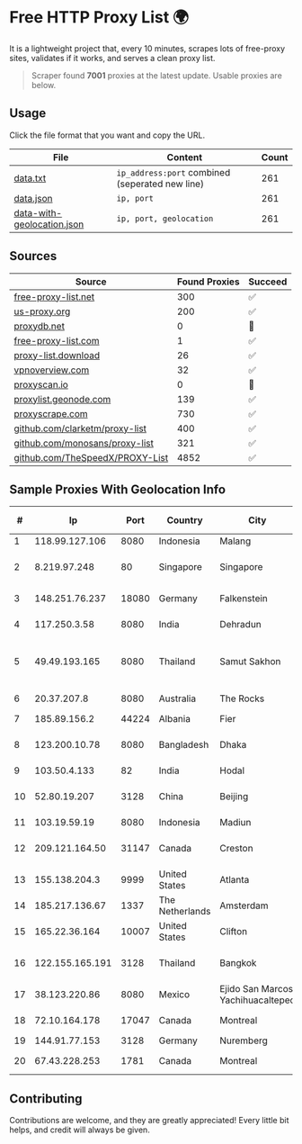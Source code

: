 
# Free HTTP Proxy List 🌍

It is a lightweight project that, every 10 minutes, scrapes lots of free-proxy sites, validates if it works, and serves a clean proxy list.


> Scraper found **7001** proxies at the latest update. Usable proxies are below.

## Usage

Click the file format that you want and copy the URL.


|File|Content|Count|
|----|-------|-----|
|[data.txt](https://raw.githubusercontent.com/themiralay/Proxy-List-World/master/data.txt)|`ip_address:port` combined (seperated new line)|261|
|[data.json](https://raw.githubusercontent.com/themiralay/Proxy-List-World/master/data.json)|`ip, port`|261|
|[data-with-geolocation.json](https://raw.githubusercontent.com/themiralay/Proxy-List-World/master/data-with-geolocation.json)|`ip, port, geolocation`|261|

## Sources

|Source|Found Proxies|Succeed|
|------|-------------|-------|
|[free-proxy-list.net](https://free-proxy-list.net)|300|✅|
|[us-proxy.org](https://www.us-proxy.org)|200|✅|
|[proxydb.net](http://proxydb.net)|0|🚫|
|[free-proxy-list.com](https://free-proxy-list.com/?page=&port=&type%5B%5D=http&type%5B%5D=https&up_time=0&search=Search)|1|✅|
|[proxy-list.download](https://www.proxy-list.download/HTTP)|26|✅|
|[vpnoverview.com](https://vpnoverview.com/privacy/anonymous-browsing/free-proxy-servers)|32|✅|
|[proxyscan.io](https://www.proxyscan.io)|0|🚫|
|[proxylist.geonode.com](https://proxylist.geonode.com/api/proxy-list?limit=300&page=1&sort_by=lastChecked&sort_type=desc&protocols=http,https)|139|✅|
|[proxyscrape.com](https://api.proxyscrape.com/v2/?request=displayproxies&protocol=http&timeout=10000&country=all&ssl=all&anonymity=all)|730|✅|
|[github.com/clarketm/proxy-list](https://raw.githubusercontent.com/clarketm/proxy-list/master/proxy-list-raw.txt)|400|✅|
|[github.com/monosans/proxy-list](https://raw.githubusercontent.com/monosans/proxy-list/main/proxies/http.txt)|321|✅|
|[github.com/TheSpeedX/PROXY-List](https://raw.githubusercontent.com/TheSpeedX/PROXY-List/master/http.txt)|4852|✅|


## Sample Proxies With Geolocation Info

|#|Ip|Port|Country|City|Internet Service Provider|
|-|--|----|-------|----|-------------------------|
|1|118.99.127.106|8080|Indonesia|Malang|Biznet Metronet|
|2|8.219.97.248|80|Singapore|Singapore|Alibaba (US) Technology Co., Ltd.|
|3|148.251.76.237|18080|Germany|Falkenstein|Hetzner Online GmbH|
|4|117.250.3.58|8080|India|Dehradun|Bharat Sanchar Nigam Ltd|
|5|49.49.193.165|8080|Thailand|Samut Sakhon|Triple T Broadband Public Company Limited|
|6|20.37.207.8|8080|Australia|The Rocks|Microsoft Corporation|
|7|185.89.156.2|44224|Albania|Fier|ATU|
|8|123.200.10.78|8080|Bangladesh|Dhaka|Link3 Technologies Limited|
|9|103.50.4.133|82|India|Hodal|Elxire IT Solution|
|10|52.80.19.207|3128|China|Beijing|Beijing Guanghuan Xinwang Digital|
|11|103.19.59.19|8080|Indonesia|Madiun|BITSNET|
|12|209.121.164.50|31147|Canada|Creston|TELUS Communications Inc.|
|13|155.138.204.3|9999|United States|Atlanta|The Constant Company|
|14|185.217.136.67|1337|The Netherlands|Amsterdam|Hbing Limited|
|15|165.22.36.164|10007|United States|Clifton|DigitalOcean, LLC|
|16|122.155.165.191|3128|Thailand|Bangkok|CAT Telecom Public Company Limited|
|17|38.123.220.86|8080|Mexico|Ejido San Marcos Yachihuacaltepec|Cogent Communications|
|18|72.10.164.178|17047|Canada|Montreal|GloboTech Communications|
|19|144.91.77.153|3128|Germany|Nuremberg|Contabo GmbH|
|20|67.43.228.253|1781|Canada|Montreal|GloboTech Communications|



## Contributing

Contributions are welcome, and they are greatly appreciated! Every
little bit helps, and credit will always be given.

